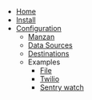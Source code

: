 <!-- docs/_sidebar.md -->
* [Home](/)
* [Install](install.md)
* [Configuration](config/index.md)
   * [Manzan](config/app.md)
   * [Data Sources](config/data.md)
   * [Destinations](config/dests.md)
   * Examples
      * [File](config/examples/file.md)
      * [Twilio](config/examples/twilio.md)
      * [Sentry watch](config/examples/sentry.md)